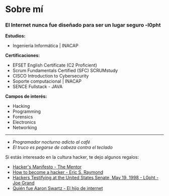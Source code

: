 # Sobre mí
### El Internet nunca fue diseñado para ser un lugar seguro -l0pht

**Estudios:**
- Ingeniería Informática | INACAP

**Certificaciones:**
- EFSET English Certificate (C2 Proficient)
- Scrum Fundamentals Certified (SFC) SCRUMstudy
- CISCO Introduction to Cybersecurity
- Soporte computacional | INACAP
- SENCE Fullstack - JAVA

**Campos de interés:**
- Hacking
- Programming
- Forensics
- Electronics
- Networking
________________________________________
- *Programador nocturno adicto al café*  
- *El truco es pegarse de cabeza contra el teclado*

Si estás interesado en la cultura hacker, te dejo algunos regalos:

- [Hacker's Manifesto - The Mentor](https://phrack.org/issues/7/3.html)
- [How to become a hacker - Eric S. Raymond](http://www.catb.org/~esr/faqs/hacker-howto.html)
- [Hackers Testifying at the United States Senate, May 19, 1998 - L0pht - Joe Grand](https://www.youtube.com/watch?v=VVJldn_MmMY)
- [Quién fue Aaron Swartz - El hijo de internet](https://blog.elhacker.net/2023/01/se-cumplen-diez-anos-de-la-muerte-por-suicidio-aaron-.html)
